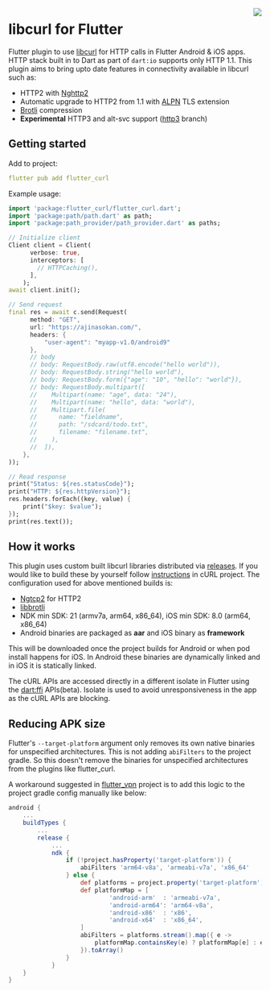 <a href="https://zerodha.tech"><img src="https://zerodha.tech/static/images/github-badge.svg" align="right" /></a>

# libcurl for Flutter

Flutter plugin to use [libcurl](https://curl.se/libcurl/) for HTTP calls in Flutter Android & iOS apps. HTTP stack built in to Dart as part of `dart:io` supports only HTTP 1.1. This plugin aims to bring upto date features in connectivity available in libcurl such as:

* HTTP2 with [Nghttp2](https://nghttp2.org)
* Automatic upgrade to HTTP2 from 1.1 with [ALPN](https://www.keycdn.com/support/alpn) TLS extension
* [Brotli](https://github.com/google/brotli) compression
* **Experimental** HTTP3 and alt-svc support ([http3](https://github.com/ajinasokan/flutter_curl/blob/http3/README.md) branch)

## Getting started

Add to project:

```yaml
flutter pub add flutter_curl
```

Example usage:

```dart
import 'package:flutter_curl/flutter_curl.dart';
import 'package:path/path.dart' as path;
import 'package:path_provider/path_provider.dart' as paths;

// Initialize client
Client client = Client(
      verbose: true,
      interceptors: [
        // HTTPCaching(),
      ],
    );
await client.init();

// Send request
final res = await c.send(Request(
      method: "GET",
      url: "https://ajinasokan.com/",
      headers: {
          "user-agent": "myapp-v1.0/android9"
      },
      // body
      // body: RequestBody.raw(utf8.encode("hello world")),
      // body: RequestBody.string("hello world"),
      // body: RequestBody.form({"age": "10", "hello": "world"}),
      // body: RequestBody.multipart([
      //    Multipart(name: "age", data: "24"),
      //    Multipart(name: "hello", data: "world"),
      //    Multipart.file(
      //      name: "fieldname",
      //      path: "/sdcard/todo.txt",
      //      filename: "filename.txt",
      //    ),
      //  ]),
    },
));

// Read response
print("Status: ${res.statusCode}");
print("HTTP: ${res.httpVersion}");
res.headers.forEach((key, value) {
    print("$key: $value");
});
print(res.text());
```

## How it works

This plugin uses custom built libcurl libraries distributed via [releases](https://github.com/ajinasokan/flutter_curl/releases). If you would like to build these by yourself follow [instructions](https://github.com/curl/curl/blob/master/docs/HTTP3.md) in cURL project. The configuration used for above mentioned builds is:

* [Ngtcp2](https://github.com/ngtcp2/ngtcp2) for HTTP2
* [libbrotli](https://github.com/bagder/libbrotli)
* NDK min SDK: 21 (armv7a, arm64, x86_64), iOS min SDK: 8.0 (arm64, x86_64)
* Android binaries are packaged as **aar** and iOS binary as **framework**

This will be downloaded once the project builds for Android or when pod install happens for iOS. In Android these binaries are dynamically linked and in iOS it is statically linked.

The cURL APIs are accessed directly in a different isolate in Flutter using the [dart:ffi](https://dart.dev/guides/libraries/c-interop) APIs(beta). Isolate is used to avoid unresponsiveness in the app as the cURL APIs are blocking.

## Reducing APK size

Flutter's `--target-platform` argument only removes its own native binaries for unspecified architectures. This is not adding `abiFilters` to the project gradle. So this doesn't remove the binaries for unspecified architectures from the plugins like flutter_curl. 

A workaround suggested in [flutter_vpn](https://pub.dev/packages/flutter_vpn) project is to add this logic to the project gradle config manually like below:

```groovy
android {
    ...
    buildTypes {
        ...
        release {
            ...
            ndk {
                if (!project.hasProperty('target-platform')) {
                    abiFilters 'arm64-v8a', 'armeabi-v7a', 'x86_64'
                } else {
                    def platforms = project.property('target-platform').split(',')
                    def platformMap = [
                            'android-arm'  : 'armeabi-v7a',
                            'android-arm64': 'arm64-v8a',
                            'android-x86'  : 'x86',
                            'android-x64'  : 'x86_64',
                    ]
                    abiFilters = platforms.stream().map({ e ->
                        platformMap.containsKey(e) ? platformMap[e] : e
                    }).toArray()
                }
            }
    }
}
```
